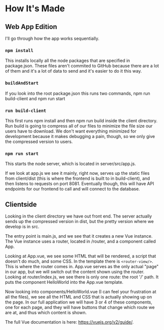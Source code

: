 # How It's Made
## Web App Edition

I'll go through how the app works sequentially.

### `npm install`
This installs locally all the node packages that are specified in package.json. These files aren't commited to GitHub because there are a lot of them and it's a lot of data to send and it's easier to do it this way.

### `buildAndStart`
If you look into the root package.json this runs two commands, npm run build-client and npm run start

### `run build-client`
This first runs npm install and then npm run build inside the client directory. Run build is going to compress all of our files to minimize the file size our users have to download.
We don't want everything minimized for development because it makes debugging a pain, though, so we only give the compressed version to users.

### `npm run start`
This starts the node server, which is located in server/src/app.js.

If we look at app.js we see it mainly, right now, serves up the static files from client/dist (this is where the frontend is built to in build-client), and then listens to requests on port 8081.
Eventually though, this will have API endpoints for our frontend to call and will connect to the database.

## Clientside
Looking in the client directory we have out front end. The server actually sends up the compressed version in dist, but the pretty version where we develop is in src.

The entry point is main.js, and we see that it creates a new Vue instance. The Vue instance uses a router, located in /router, and a component called App.

Looking at App.vue, we see some HTML that will be rendered, a script that doesn't do much, and some CSS.
In the template there is `<router-view/>`. This is where the router comes in. App.vue serves as the only actual "page" in our app, but we will switch out the content shown using the router. Looking at router/index.js, we see there is only one route: the root '/' path. It puts the component HelloWorld into the App.vue template.

Now looking into components/HelloWorld.vue (I can feel your frustration at all the files), we see all the HTML and CSS that is actually showing up on the page. In our full application we will have 3 or 4 of these components, one for each page, and they will have buttons that change which route we are at, and thus which content is shown.

The full Vue documentation is here: https://vuejs.org/v2/guide/.
